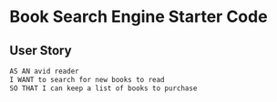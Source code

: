 # Book Search Engine Starter Code

## User Story

```md
AS AN avid reader
I WANT to search for new books to read
SO THAT I can keep a list of books to purchase
```
